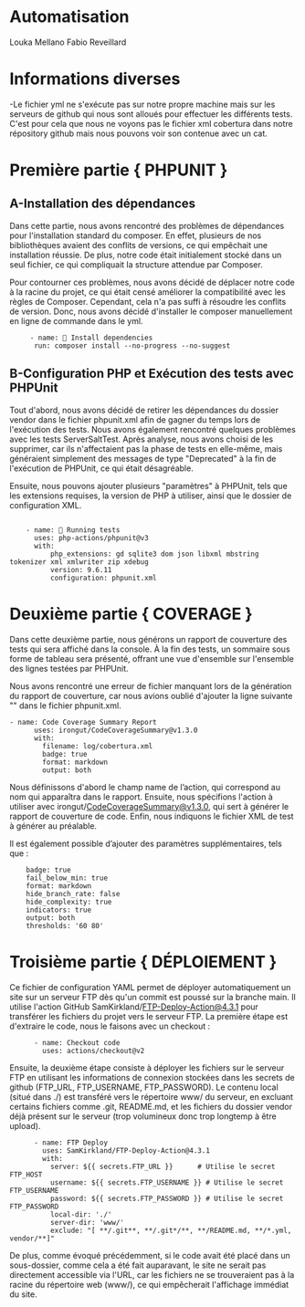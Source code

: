 ﻿# Automatisation

Louka Mellano 
Fabio Reveillard

# Informations diverses 

-Le fichier yml ne s'exécute pas sur notre propre machine mais sur les serveurs de github qui nous sont alloués pour effectuer les différents tests. C'est pour cela que nous ne voyons pas le fichier xml cobertura dans notre répository github mais nous pouvons voir son contenue avec un cat.


# Première partie { PHPUNIT }

## A-Installation des dépendances
Dans cette partie, nous avons rencontré des problèmes de dépendances pour l'installation standard  du composer. En effet, plusieurs de nos bibliothèques avaient des conflits de versions, ce qui empêchait une installation réussie. De plus, notre code était initialement stocké dans un seul fichier, ce qui compliquait la structure attendue par Composer.

Pour contourner ces problèmes, nous avons décidé de déplacer notre code à la racine du projet, ce qui était censé améliorer la compatibilité avec les règles de Composer. Cependant, cela n'a pas suffi à résoudre les conflits de version. Donc, nous avons décidé d'installer le composer manuellement en ligne de commande dans le yml. 
```
     - name: 📝 Install dependencies
      run: composer install --no-progress --no-suggest

```

## B-Configuration PHP et Exécution des tests avec PHPUnit
Tout d'abord, nous avons décidé de retirer les dépendances du dossier vendor dans le fichier phpunit.xml afin de gagner du temps lors de l'exécution des tests. Nous avons également rencontré quelques problèmes avec les tests ServerSaltTest. Après analyse, nous avons choisi de les supprimer, car ils n'affectaient pas la phase de tests en elle-même, mais généraient simplement des messages de type "Deprecated" à la fin de l'exécution de PHPUnit, ce qui était désagréable.

Ensuite, nous pouvons ajouter plusieurs "paramètres" à PHPUnit, tels que les extensions requises, la version de PHP à utiliser, ainsi que le dossier de configuration XML.
```
   
    - name: 🔨 Running tests
      uses: php-actions/phpunit@v3
      with:
          php_extensions: gd sqlite3 dom json libxml mbstring tokenizer xml xmlwriter zip xdebug
          version: 9.6.11
          configuration: phpunit.xml

```



# Deuxième partie { COVERAGE } 
Dans cette deuxième partie, nous générons un rapport de couverture des tests qui sera affiché dans la console. À la fin des tests, un sommaire sous forme de tableau sera présenté, offrant une vue d'ensemble sur l'ensemble des lignes testées par PHPUnit.

Nous avons rencontré une erreur de fichier manquant lors de la génération du rapport de couverture, car nous avions oublié d'ajouter la ligne suivante "<cobertura outputFile="log/cobertura.xml"/>" dans le fichier phpunit.xml. 
```
- name: Code Coverage Summary Report
      uses: irongut/CodeCoverageSummary@v1.3.0
      with:
        filename: log/cobertura.xml
        badge: true
        format: markdown
        output: both
```
Nous définissons d'abord le champ name de l’action, qui correspond au nom qui apparaîtra dans le rapport. Ensuite, nous spécifions l'action à utiliser avec irongut/CodeCoverageSummary@v1.3.0, qui sert à générer le rapport de couverture de code. Enfin, nous indiquons le fichier XML de test à générer au préalable.

Il est également possible d’ajouter des paramètres supplémentaires, tels que :
```
    badge: true
    fail_below_min: true
    format: markdown
    hide_branch_rate: false
    hide_complexity: true
    indicators: true
    output: both
    thresholds: '60 80'
```

# Troisième partie { DÉPLOIEMENT }
Ce fichier de configuration YAML permet de déployer automatiquement un site sur un serveur FTP dès qu'un commit est poussé sur la branche main. Il utilise l'action GitHub SamKirkland/FTP-Deploy-Action@4.3.1 pour transférer les fichiers du projet vers le serveur FTP.
La première étape est d'extraire le code, nous le faisons avec un checkout :
```
      - name: Checkout code
        uses: actions/checkout@v2

```
Ensuite, la deuxième étape consiste à déployer les fichiers sur le serveur FTP en utilisant les informations de connexion stockées dans les secrets de github (FTP_URL, FTP_USERNAME, FTP_PASSWORD). Le contenu local (situé dans ./) est transféré vers le répertoire www/ du serveur, en excluant certains fichiers comme .git, README.md, et les fichiers du dossier vendor déjà présent sur le serveur (trop volumineux donc trop longtemp à être upload).
```
      - name: FTP Deploy
        uses: SamKirkland/FTP-Deploy-Action@4.3.1
        with:
          server: ${{ secrets.FTP_URL }}      # Utilise le secret FTP_HOST
          username: ${{ secrets.FTP_USERNAME }} # Utilise le secret FTP_USERNAME
          password: ${{ secrets.FTP_PASSWORD }} # Utilise le secret FTP_PASSWORD
          local-dir: './'                        
          server-dir: 'www/'
          exclude: "[ **/.git**, **/.git*/**, **/README.md, **/*.yml, vendor/**]"

```
De plus, comme évoqué précédemment, si le code avait été placé dans un sous-dossier, comme cela a été fait auparavant, le site ne serait pas directement accessible via l'URL, car les fichiers ne se trouveraient pas à la racine du répertoire web (www/), ce qui empêcherait l'affichage immédiat du site.


